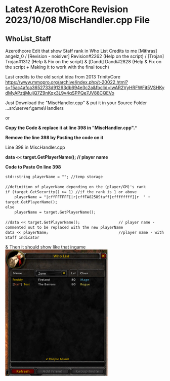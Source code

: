 
# Latest AzerothCore Revision 2023/10/08 MiscHandler.cpp File


## WhoList_Staff
Azerothcore Edit that show Staff rank in Who List
Credits to me [Mithras] angelz_0 /  [Revision - noisiver] Revision#2262 (Help on the script) / [Trojan] Trojan#1312 (Help & Fix on the script) & [Dandi] Dandi#2828 (Help & Fix on the script + Making it to work with the final touch)

Last credits to the old script idea from 2013 TrinityCore
https://www.mmopro.org/archive/index.php/t-20022.html?s=15ac4afca3652733d91263db694e3c2a&fbclid=IwAR2VyHRFWFit5VSHKydMyAPztjMuijQ7Z9nKqx3L9v4qSPPQe7JV88CQEVo


Just Download the "MiscHandler.cpp" & put it in your Source Folder
...src\server\game\Handlers

 or

 ****Copy the Code & replace it at line 398 in "MiscHandler.cpp".*****
 
****Remove the line 398 by Pasting the code on it****

Line 398 in MiscHandler.cpp

****data << target.GetPlayerName();                   // player name**** 


****Code to Paste On line 398****

```
std::string playerName = ""; //temp storage

//definition of playerName depending on the (player/GM)'s rank
if (target.GetSecurity() >= 1) //if the rank is 1 or above
    playerName = "|cffFFFFFF[|r|cffFA8258Staff|cffffffff]|r  " + target.GetPlayerName();
else
    playerName = target.GetPlayerName();

//data << target.GetPlayerName();                 // player name - commented out to be replaced with the new playerName
data << playerName;                               //player name - with Staff indicator
```

& Then it should show like that ingame 
![Screenshot](screenshot.png)
